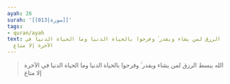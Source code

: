```yaml
---
ayah: 26
surah: '[[013|سورة]]'
tags:
- quran/ayah
text: الله يبسط الرزق لمن يشاء ويقدر ۚ وفرحوا بالحياة الدنيا وما الحياة الدنيا في
  الآخرة إلا متاع
---
```

> الله يبسط الرزق لمن يشاء ويقدر ۚ وفرحوا بالحياة الدنيا وما الحياة الدنيا في الآخرة إلا متاع
